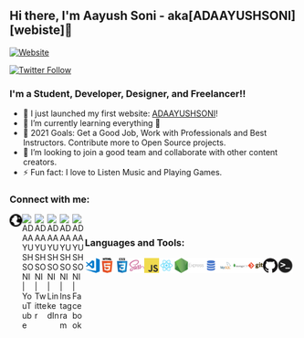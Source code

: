 ## Hi there, I'm Aayush Soni - aka[ADAAYUSHSONI][webiste]👋

[![Website](https://img.shields.io/website?label=ADAAYUSHSONI&style=for-the-badge&up_color=critical&up_message=Going%21&url=https%3A%2F%2Fa-a-y-u-s-h-s-o-n-i.github.io%2FADAAYUSHSONI%2F)](https://a-a-y-u-s-h-s-o-n-i.github.io/ADAAYUSHSONI/)

[![Twitter Follow](https://img.shields.io/twitter/url?color=red&label=Twitter&logo=Twitter&logoColor=blue&style=for-the-badge&url=https%3A%2F%2Ftwitter.com%2FAayush_soni_%2F)](https://twitter.com/Aayush_soni_)

### I'm a Student, Developer, Designer, and Freelancer!!

- 🔭 I just launched my first website: [ADAAYUSHSONI][website]!
- 🌱 I’m currently learning everything 🤣
- 🥅 2021 Goals: Get a Good Job, Work with Professionals and Best Instructors. Contribute more to Open Source projects.
- 👯 I’m looking to join a good team and collaborate with other content creators.
- ⚡ Fun fact: I love to Listen Music and Playing Games.

### Connect with me:

[<img align="left" alt="ADAAYUSHSONI" width="22px" src="https://raw.githubusercontent.com/iconic/open-iconic/master/svg/globe.svg" />][website]
[<img align="left" alt="ADAAYUSHSONI | YouTube" width="22px" src="https://cdn.jsdelivr.net/npm/simple-icons@v3/icons/youtube.svg" />][youtube]
[<img align="left" alt="ADAAYUSHSONI | Twitter" width="22px" src="https://cdn.jsdelivr.net/npm/simple-icons@v3/icons/twitter.svg" />][twitter]
[<img align="left" alt="ADAAYUSHSONI | LinkedIn" width="22px" src="https://cdn.jsdelivr.net/npm/simple-icons@v3/icons/linkedin.svg" />][linkedin]
[<img align="left" alt="ADAAYUSHSONI | Instagram" width="22px" src="https://cdn.jsdelivr.net/npm/simple-icons@v3/icons/instagram.svg" />][instagram]
[<img align="left" alt="ADAAYUSHSONI | Facebook" width="22px" src="https://cdn.jsdelivr.net/npm/simple-icons@3.13.0/icons/facebook.svg" />][facebook]

<br />

### Languages and Tools:
[<img align="left" alt="Visual Studio Code" width="26px" src="https://raw.githubusercontent.com/github/explore/80688e429a7d4ef2fca1e82350fe8e3517d3494d/topics/visual-studio-code/visual-studio-code.png" />][website]
[<img align="left" alt="HTML5" width="26px" src="https://raw.githubusercontent.com/github/explore/80688e429a7d4ef2fca1e82350fe8e3517d3494d/topics/html/html.png" />][website]
[<img align="left" alt="CSS3" width="26px" src="https://raw.githubusercontent.com/github/explore/80688e429a7d4ef2fca1e82350fe8e3517d3494d/topics/css/css.png" />][website]
[<img align="left" alt="Sass" width="26px" src="https://raw.githubusercontent.com/github/explore/80688e429a7d4ef2fca1e82350fe8e3517d3494d/topics/sass/sass.png" />][website]
[<img align="left" alt="JavaScript" width="26px" src="https://raw.githubusercontent.com/github/explore/80688e429a7d4ef2fca1e82350fe8e3517d3494d/topics/javascript/javascript.png" />][website]
[<img align="left" alt="React" width="26px" src="https://raw.githubusercontent.com/github/explore/80688e429a7d4ef2fca1e82350fe8e3517d3494d/topics/react/react.png" />][website]
[<img align="left" alt="Node.js" width="26px" src="https://raw.githubusercontent.com/github/explore/80688e429a7d4ef2fca1e82350fe8e3517d3494d/topics/nodejs/nodejs.png" />][website]
[<img align="left" alt="Express" width="26px" src="https://raw.githubusercontent.com/github/explore/361e2821e2dea67711cde99c9c40ed357061cf27/topics/express/express.png" />][website]
[<img align="left" alt="SQL" width="26px" src="https://raw.githubusercontent.com/github/explore/80688e429a7d4ef2fca1e82350fe8e3517d3494d/topics/sql/sql.png" />][website]
[<img align="left" alt="MySQL" width="26px" src="https://raw.githubusercontent.com/github/explore/80688e429a7d4ef2fca1e82350fe8e3517d3494d/topics/mysql/mysql.png" />][website]
[<img align="left" alt="MongoDB" width="26px" src="https://raw.githubusercontent.com/github/explore/80688e429a7d4ef2fca1e82350fe8e3517d3494d/topics/mongodb/mongodb.png" />][website]
[<img align="left" alt="Git" width="26px" src="https://raw.githubusercontent.com/github/explore/80688e429a7d4ef2fca1e82350fe8e3517d3494d/topics/git/git.png" />][website]
[<img align="left" alt="GitHub" width="26px" src="https://raw.githubusercontent.com/github/explore/78df643247d429f6cc873026c0622819ad797942/topics/github/github.png" />][website]
[<img align="left" alt="Terminal" width="26px" src="https://raw.githubusercontent.com/github/explore/80688e429a7d4ef2fca1e82350fe8e3517d3494d/topics/terminal/terminal.png" />][website]


[website]: https://a-a-y-u-s-h-s-o-n-i.github.io/ADAAYUSHSONI/
[twitter]: https://twitter.com/Aayush_soni_
[linkedin]: https://www.linkedin.com/in/aayush-soni/
[instagram]: https://www.instagram.com/a_a_y_u_s_h_s_o_n_i/
[facebook]: https://www.facebook.com/ADAAYUSHSONI
[github]: https://github.com/A-a-y-u-s-h-s-o-n-i
[youtube]: https://www.youtube.com/channel/UC5_s3ddEDTFcmQfbwDDkOWg